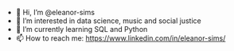 - 👋 Hi, I’m @eleanor-sims
- 👀 I’m interested in data science, music and social justice
- 🌱 I’m currently learning SQL and Python
- 📫 How to reach me: https://www.linkedin.com/in/eleanor-sims/

<!---
eleanor-sims/eleanor-sims is a ✨ special ✨ repository because its `README.md` (this file) appears on your GitHub profile.
You can click the Preview link to take a look at your changes.
--->
